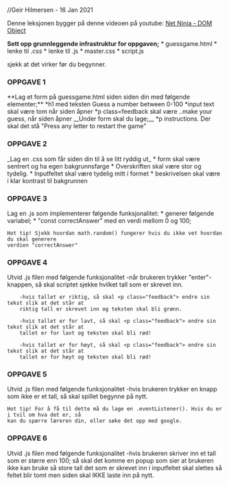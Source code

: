 //Geir Hilmersen - 16 Jan 2021

Denne leksjonen bygger på denne videoen på youtube:
<a href="https://www.youtube.com/watch?v=wKBu_dEaF9E&list=PL4cUxeGkcC9haFPT7J25Q9GRB_ZkFrQAc&index=6"> Net Ninja - DOM Object </a>

**Sett opp grunnleggende infrastruktur for oppgaven;**
    * guessgame.html
        * lenke til .css
        * lenke til .js
    * master.css
    * script.js

sjekk at det virker før du begynner.


<h3>OPPGAVE 1</h3>
**Lag et form på guessgame.html siden siden din med følgende elementer;**
    *h1 med teksten Guess a number between 0-100
    *input text skal være tom når siden åpner
    *p class=feedback skal være ..make your guess, når siden åpner
__Under form skal du lage;__
    *p instructions. Der skal det stå "Press any letter to restart the game"
    
<h3>OPPGAVE 2</h3>
    _Lag en .css som får siden din til å se litt ryddig ut_ 
        * form skal være sentrert og ha egen bakgrunnsfarge
        * Overskriften skal være stor og tydelig.
        * Inputfeltet skal være tydelig mitt i formet
        * beskrivelsen skal være i klar kontrast til bakgrunnen

<h3>OPPGAVE 3</h3>
    Lag en .js som implementerer følgende funksjonalitet:
        * generer følgende variabel;
            * "const correctAnswer" med en verdi mellom 0 og 100;

    Hot tip! Sjekk hvordan math.random() fungerer hvis du ikke vet hvordan du skal generere 
    verdien "correctAnswer"

<h3>OPPGAVE 4</h3>
    Utvid .js filen med følgende funksjonalitet
    -når brukeren trykker "enter"-knappen, så skal scriptet sjekke hvilket tall som er skrevet inn.

        -hvis tallet er riktig, så skal <p class="feedback"> endre sin tekst slik at det står at 
        riktig tall er skrevet inn og teksten skal bli grønn.

        -hvis tallet er for lavt, så skal <p class="feedback"> endre sin tekst slik at det står at 
        tallet er for lavt og teksten skal bli rød!

        -hvis tallet er for høyt, så skal <p class="feedback"> endre sin tekst slik at det står at 
        tallet er for høyt og teksten skal bli rød!

<h3>OPPGAVE 5</h3>
    Utvid .js filen med følgende funksjonalitet
        -hvis brukeren trykker en knapp som ikke er et tall, så skal spillet begynne på nytt.

    Hot tip! For å få til dette må du lage en .eventListener(). Hvis du er i tvil om hva det er, så
    kan du spørre læreren din, eller søke det opp med google.

<h3>OPPGAVE 6</h3>
    Utvid .js filen med følgende funksjonalitet
        -hvis brukeren skriver inn et tall som er større enn 100;
            så skal det komme en popup som sier at brukeren ikke kan bruke så store tall
            det som er skrevet inn i inputfeltet skal slettes så feltet blir tomt
            men siden skal IKKE laste inn på nytt.
